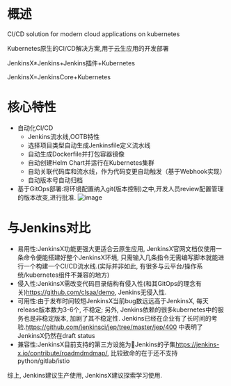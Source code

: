 # 概述

CI/CD solution for modern cloud applications on kubernetes

Kubernetes原生的CI/CD解决方案,用于云生应用的开发部署

JenkinsX≠Jenkins+Jenkins插件+Kubernetes

JenkinsX=JenkinsCore+Kubernetes

# 核心特性

* 自动化CI/CD
  * Jenkins流水线,OOTB特性
  * 选择项目类型自动生成Jenkinsfile定义流水线
  * 自动生成Dockerfile并打包容器镜像
  * 自动创建Helm Chart并运行在Kubernetes集群
  * 自动关联代码库和流水线，作为代码变更自动触发（基于Webhook实现）
  * 自动版本号自动归档
* 基于GitOps部署:将环境配置纳入git(版本控制)之中,开发人员review配置管理的版本改变,进行批准. ![image](http://cloud-computing-notes-img-bed-1252032169.cossh.myqcloud.com/2018-10-17-143708.png)

# 与Jenkins对比

* 易用性:JenkinsX功能更强大更适合云原生应用, JenkinsX官网文档仅使用一条命令便能搭建好整个JenkinsX环境, 只需输入几条指令无需编写脚本就能进行一个构建一个CI/CD流水线.(实际并非如此, 有很多与云平台/操作系统/kubernetes组件不兼容的地方)
* 侵入性:JenkinsX需改变代码目录结构有侵入性(和其GitOps的理念有关)<https://github.com/clsaa/demo>, Jenkins无侵入性. 
* 可用性:由于发布时间较短JenkinsX当前bug数远远高于JenkinsX, 每天release版本数为3-6个, 不稳定; 另外, Jenkins依赖的很多kubernetes中的服务也是非稳定版本, 加剧了其不稳定性. Jenkins已经在企业有了长时间的考验.<https://github.com/jenkinsci/jep/tree/master/jep/400> 中表明了JenkinsX仍然在draft status
* 兼容性:JenkinsX目前支持的第三方设施为Jenkins的子集<https://jenkins-x.io/contribute/roadmdmdmap/>, 比较致命的在于还不支持python/gitlab/istio

综上, Jenkins建议生产使用, JenkinsX建议探索学习使用.

